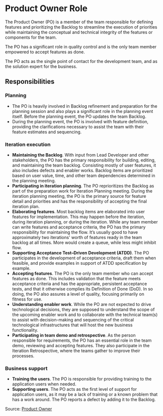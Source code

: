 # Product Owner Role

The Product Owner \(PO\) is a member of the team responsible for defining features and prioritizing the Backlog to streamline the execution of priorities while maintaining the conceptual and technical integrity of the features or components for the team.

The PO has a significant role in quality control and is the only team member empowered to accept features as done.

The PO acts as the single point of contact for the development team, and as the solution expert for the business.

## Responsibilities

### Planning

* The PO is heavily involved in Backlog refinement and preparation for the planning session and also plays a significant role in the planning event itself. Before the planning event, the PO updates the team Backlog.
* During the planning event, the PO is involved with feature definition, providing the clarifications necessary to assist the team with their feature estimates and sequencing.

### Iteration execution

* **Maintaining the Backlog**. With input from Lead Developer and other stakeholders, the PO has the primary responsibility for building, editing, and maintaining the team backlog. Consisting mostly of user features, it also includes defects and enabler works. Backlog items are prioritized based on user value, time, and other team dependencies determined in the planning meeting.
* **Participating in iteration planning**. The PO reprioritizes the Backlog as part of the preparation work for Iteration Planning meeting. During the iteration planning meeting, the PO is the primary source for feature detail and priorities and has the responsibility of accepting the final iteration plan.
* **Elaborating features**. Most backlog items are elaborated into user features for implementation. This may happen before the iteration, during iteration planning, or during the iteration. While any team member can write features and acceptance criteria, the PO has the primary responsibility for maintaining the flow. It’s usually good to have approximately two iterations' worth of features ready in the team backlog at all times. More would create a queue, while less might inhibit flow.
* **Supporting Acceptance Test–Driven Development \(ATDD\)**. The PO participates in the development of acceptance criteria, draft them when feasible, and provide examples in support of ATDD specification by example.
* **Accepting features**. The PO is the only team member who can accept features as done. This includes validation that the feature meets acceptance criteria and has the appropriate, persistent acceptance tests, and that it otherwise complies its Definition of Done \(DoD\). In so doing, the PO also assures a level of quality, focusing primarily on fitness for use.
* **Understanding enabler work**. While the PO are not expected to drive technological decisions, they are supposed to understand the scope of the upcoming enabler work and to collaborate with the technical team\(s\) to assist with decision-making and sequencing of the critical technological infrastructures that will host the new business functionality.
* **Participating in team demo and retrospective**. As the person responsible for requirements, the PO has an essential role in the team demo, reviewing and accepting features. They also participate in the Iteration Retrospective, where the teams gather to improve their processes.

### Business support

* **Training the users**. The PO is responsible for providing training to the application users when needed.
* **Supporting users**. The PO acts as the first level of support for application users, as it may be a lack of training or a known problem that has a work around. The PO reports a defect by adding it to the Backlog.

Source: [Product Owner](https://www.scaledagileframework.com/product-owner/)


